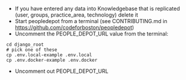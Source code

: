 - If you have entered any data into Knowledgebase that is replicated (user, groups, practice_area, technology) delete it
- Start peopledepot from a terminal (see CONTRIBUTING.md in https://github.com/codeforboston/peopledepot)
- Uncomment the PEOPLE_DEPOT_URL value from the terminal:
```
cd django_root
# pick one of these
cp .env.local-example .env.local
cp .env.docker-example .env.docker
```
- Uncomment out PEOPLE_DEPOT_URL

